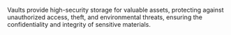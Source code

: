Vaults provide high-security storage for valuable assets, protecting against unauthorized access, theft, and environmental threats, ensuring the confidentiality and integrity of sensitive materials.